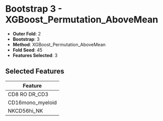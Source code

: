 # Bootstrap 3 - XGBoost_Permutation_AboveMean

- **Outer Fold**: 2
- **Bootstrap**: 3
- **Method**: XGBoost_Permutation_AboveMean
- **Fold Seed**: 45
- **Features Selected**: 3

## Selected Features

| Feature |
|---------|
| CD8 RO DR_CD3 |
| CD16mono_myeloid |
| NKCD56hi_NK |
